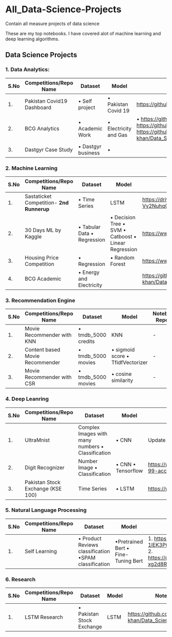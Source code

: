 # All_Data-Science-Projects
Contain all measure projects of data science

These are my top notebooks. I have covered alot of machine learning and deep learning algorithms. 

## Data Science Projects
### 1. Data Analytics:
| **S.No** | **Competitions/Repo Name** |  **Dataset** | **Model** | **Notebook/Git Repo Links** |
| ------------ | ------------- | ------------ | -------------| ------------- |
| 1. | Pakistan Covid19 Dashboard | • Self project  | • Pakistan Covid 19  | https://github.com/Moiz-khan/Django_Covid_dashboard | <br />
| 2. | BCG Analytics | • Academic Work | • Electricity and Gas  | • https://github.com/Moizkhan/Data_Science/blob/master/Internships/BCG_academicWork_Internship/Module2/eda_starter.ipynb • https://github.com/Moiz-khan/Data_Science/blob/master/Internships/BCG_academicWork_Internship/Module2/eda_model_answer.ipynb • https://github.com/Moiz-khan/Data_Science/blob/master/Internships/BCG_academicWork_Internship/Module2/Exploratory%20Data%20Analysis%20PowerCo%20.ipynb | <br />
| 3. | Dastgyr Case Study | • Dastgyr business  | •   |  | <br />

### 2. Machine Learning
| **S.No** | **Competitions/Repo Name** |  **Dataset** | **Model** | **Notebook/Git Repo Links** |
| ------------ | ------------- | ------------ | -------------| ------------- |
| 1. | Sastaticket Competition- **2nd Runnerup** | • Time Series | LSTM  | https://drive.google.com/file/d/15d3Ou7CbUapZWUmlPTboXNK-Vy2NuhqO/view?usp=sharing | <br />
| 2. | 30 Days ML by Kaggle | • Tabular Data • Regression | • Decision Tree • SVM • Catboost • Linear Regression |https://www.kaggle.com/code/moizkhan11/30-days-ml-competition |<br />
| 3. | Housing Price Competition | • Regression | • Random Forest | https://www.kaggle.com/code/moizkhan11/exercise-house-price-top-15 | <br />
| 4. | BCG Academic | • Energy and Electricity |  | https://github.com/Moiz-khan/Data_Science/tree/master/Internships/BCG_academicWork_Internship | <br />


### 3. Recommendation Engine
| **S.No** | **Competitions/Repo Name** |  **Dataset** | **Model** | **Notebook/Git Repo Links** |
| ------------ | ------------- | ------------ | -------------| ------------- |
| 1. | Movie Recommender with KNN | • tmdb_5000 credits | KNN  | - | <br />
| 2. | Content based Movie Recommender | • tmdb_5000 movies | • sigmoid score  • TfidfVectorizer | - | <br />
| 3. | Movie Recommender with CSR | • tmdb_5000 movies | • cosine similarity | - | <br />

### 4. Deep Leanring
| **S.No** | **Competitions/Repo Name** |  **Dataset** | **Model** | **Notebook/Git Repo Links** |
| ------------ | ------------- | ------------ | -------------| ------------- |
| 1. | UltraMnist | Complex Images with many numbers • Classification | • CNN | Update Soon | <br />
| 2. | Digit Recognizer | Number Image • Classification | • CNN • Tensorflow | https://www.kaggle.com/code/moizkhan11/digitrecognizer-99-acc |<br />
| 3. | Pakistan Stock Exchange (KSE 100) | Time Series | • LSTM | https://www.kaggle.com/code/moizkhan11/pakistanstockexch |<br/>

### 5. Natural Language Processing
| **S.No** | **Competitions/Repo Name** |  **Dataset** | **Model** | **Notebook/Git Repo Links** |
| ------------ | ------------- | ------------ | -------------| ------------- |
| 1. | Self Learning | • Product Reviews classification •SPAM classification | •Pretrained Bert • Fine-Tuning Bert  | 1. https://colab.research.google.com/drive/1cplJE-1lEK3P0HuPgAnZFcX_2lTJHlcy#scrollTo=4IYEcsvJpR2A <br />2. https://colab.research.google.com/drive/187pa9OGauupyUWNB-xg2d8RXp1dvQcrM | <br />


### 6. Research
| **S.No** | **Competitions/Repo Name** |  **Dataset** | **Model** | **Notebook/Git Repo Links** |
| ------------ | ------------- | ------------ | -------------| ------------- |
| 1. | LSTM Research | • Pakistan Stock Exchange | LSTM  | https://github.com/Moiz-khan/Data_Science/tree/master/LSTM_Research | <br />

